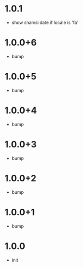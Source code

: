# 1.0.1
* show shamsi date if locale is 'fa'

# 1.0.0+6
* bump

# 1.0.0+5
* bump

# 1.0.0+4
* bump

# 1.0.0+3
* bump

# 1.0.0+2
* bump

# 1.0.0+1
* bump

# 1.0.0
* init